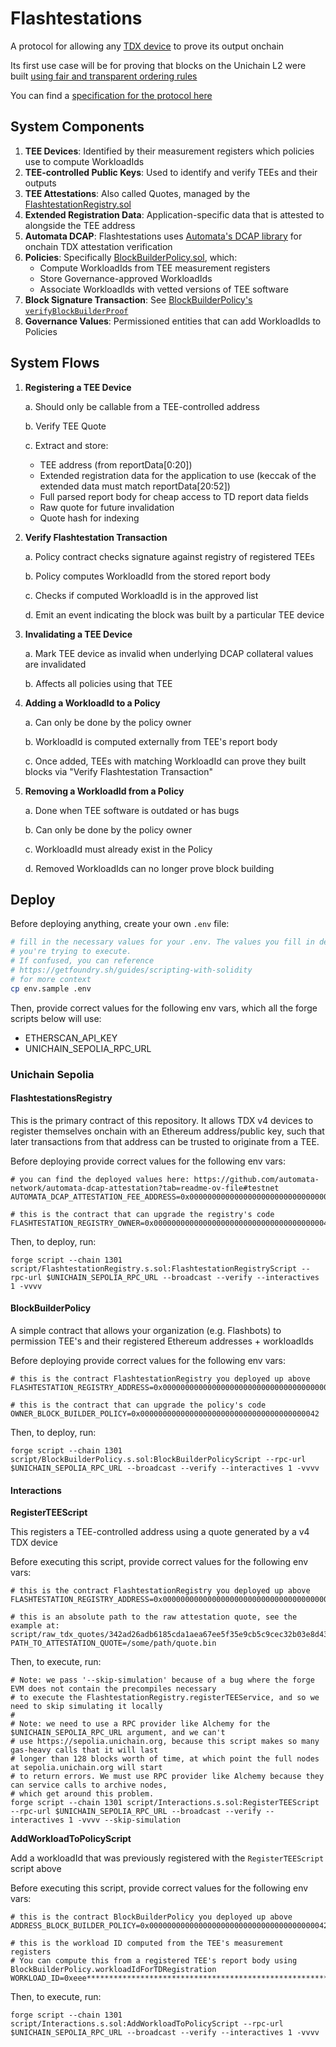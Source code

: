 # Flashtestations

A protocol for allowing any [TDX device](https://collective.flashbots.net/t/building-secure-ethereum-blocks-on-minimal-intel-tdx-confidential-vms/3795) to prove its output onchain

Its first use case will be for proving that blocks on the Unichain L2 were built [using fair and transparent ordering rules](https://blog.uniswap.org/rollup-boost-is-live-on-unichain)

You can find a [specification for the protocol here](https://github.com/flashbots/rollup-boost/blob/main/specs/flashtestations.md)

## System Components

1. **TEE Devices**: Identified by their measurement registers which policies use to compute WorkloadIds
1. **TEE-controlled Public Keys**: Used to identify and verify TEEs and their outputs
1. **TEE Attestations**: Also called Quotes, managed by the [FlashtestationRegistry.sol](src/FlashtestationRegistry.sol)
1. **Extended Registration Data**: Application-specific data that is attested to alongside the TEE address
1. **Automata DCAP**: Flashtestations uses [Automata's DCAP library](https://github.com/automata-network/automata-dcap-attestation) for onchain TDX attestation verification
1. **Policies**: Specifically [BlockBuilderPolicy.sol](src/BlockBuilderPolicy.sol), which:
   - Compute WorkloadIds from TEE measurement registers
   - Store Governance-approved WorkloadIds
   - Associate WorkloadIds with vetted versions of TEE software
1. **Block Signature Transaction**: See [BlockBuilderPolicy's `verifyBlockBuilderProof`](src/BlockBuilderPolicy.sol)
1. **Governance Values**: Permissioned entities that can add WorkloadIds to Policies

## System Flows

1. **Registering a TEE Device**

   a. Should only be callable from a TEE-controlled address

   b. Verify TEE Quote

   c. Extract and store:
      - TEE address (from reportData[0:20])
      - Extended registration data for the application to use (keccak of the extended data must match reportData[20:52])
      - Full parsed report body for cheap access to TD report data fields
      - Raw quote for future invalidation
      - Quote hash for indexing

1. **Verify Flashtestation Transaction**

   a. Policy contract checks signature against registry of registered TEEs

   b. Policy computes WorkloadId from the stored report body

   c. Checks if computed WorkloadId is in the approved list

   d. Emit an event indicating the block was built by a particular TEE device

1. **Invalidating a TEE Device**

   a. Mark TEE device as invalid when underlying DCAP collateral values are invalidated

   b. Affects all policies using that TEE

1. **Adding a WorkloadId to a Policy**

   a. Can only be done by the policy owner

   b. WorkloadId is computed externally from TEE's report body

   c. Once added, TEEs with matching WorkloadId can prove they built blocks via "Verify Flashtestation Transaction"

1. **Removing a WorkloadId from a Policy**

   a. Done when TEE software is outdated or has bugs

   b. Can only be done by the policy owner

   c. WorkloadId must already exist in the Policy

   d. Removed WorkloadIds can no longer prove block building

## Deploy

Before deploying anything, create your own `.env` file:

```bash
# fill in the necessary values for your .env. The values you fill in depend on the script that
# you're trying to execute.
# If confused, you can reference
# https://getfoundry.sh/guides/scripting-with-solidity
# for more context
cp env.sample .env
```

Then, provide correct values for the following env vars, which all the forge scripts below will use:

- ETHERSCAN_API_KEY
- UNICHAIN_SEPOLIA_RPC_URL

### Unichain Sepolia

#### FlashtestationsRegistry

This is the primary contract of this repository. It allows TDX v4 devices to register themselves onchain with an Ethereum address/public key, such that later transactions from that address can be trusted to originate from a TEE.

Before deploying provide correct values for the following env vars:

```
# you can find the deployed values here: https://github.com/automata-network/automata-dcap-attestation?tab=readme-ov-file#testnet
AUTOMATA_DCAP_ATTESTATION_FEE_ADDRESS=0x0000000000000000000000000000000000000042

# this is the contract that can upgrade the registry's code
FLASHTESTATION_REGISTRY_OWNER=0x0000000000000000000000000000000000000042
```

Then, to deploy, run:

```
forge script --chain 1301 script/FlashtestationRegistry.s.sol:FlashtestationRegistryScript --rpc-url $UNICHAIN_SEPOLIA_RPC_URL --broadcast --verify --interactives 1 -vvvv
```

#### BlockBuilderPolicy

A simple contract that allows your organization (e.g. Flashbots) to permission TEE's and their registered Ethereum addresses + workloadIds

Before deploying provide correct values for the following env vars:

```
# this is the contract FlashtestationRegistry you deployed up above
FLASHTESTATION_REGISTRY_ADDRESS=0x0000000000000000000000000000000000000042

# this is the contract that can upgrade the policy's code
OWNER_BLOCK_BUILDER_POLICY=0x0000000000000000000000000000000000000042
```

Then, to deploy, run:

```
forge script --chain 1301 script/BlockBuilderPolicy.s.sol:BlockBuilderPolicyScript --rpc-url $UNICHAIN_SEPOLIA_RPC_URL --broadcast --verify --interactives 1 -vvvv
```

#### Interactions

**RegisterTEEScript**

This registers a TEE-controlled address using a quote generated by a v4 TDX device

Before executing this script, provide correct values for the following env vars:

```
# this is the contract FlashtestationRegistry you deployed up above
FLASHTESTATION_REGISTRY_ADDRESS=0x0000000000000000000000000000000000000042

# this is an absolute path to the raw attestation quote, see the example at: script/raw_tdx_quotes/342ad26adb6185cda1aea67ee5f35e9cb5c9cec32b03e8d4382492ca35d53331e906b20edbe46d9337b7b2b2248c633cc2a3aeb3a0ce480dd22b5950860c8a2c
PATH_TO_ATTESTATION_QUOTE=/some/path/quote.bin
```

Then, to execute, run:

```
# Note: we pass '--skip-simulation' because of a bug where the forge EVM does not contain the precompiles necessary
# to execute the FlashtestationRegistry.registerTEEService, and so we need to skip simulating it locally
#
# Note: we need to use a RPC provider like Alchemy for the $UNICHAIN_SEPOLIA_RPC_URL argument, and we can't
# use https://sepolia.unichain.org, because this script makes so many gas-heavy calls that it will last
# longer than 128 blocks worth of time, at which point the full nodes at sepolia.unichain.org will start
# to return errors. We must use RPC provider like Alchemy because they can service calls to archive nodes,
# which get around this problem.
forge script --chain 1301 script/Interactions.s.sol:RegisterTEEScript --rpc-url $UNICHAIN_SEPOLIA_RPC_URL --broadcast --verify --interactives 1 -vvvv --skip-simulation
```

**AddWorkloadToPolicyScript**

Add a workloadId that was previously registered with the `RegisterTEEScript` script above

Before executing this script, provide correct values for the following env vars:

```
# this is the contract BlockBuilderPolicy you deployed up above
ADDRESS_BLOCK_BUILDER_POLICY=0x0000000000000000000000000000000000000042

# this is the workload ID computed from the TEE's measurement registers
# You can compute this from a registered TEE's report body using BlockBuilderPolicy.workloadIdForTDRegistration
WORKLOAD_ID=0xeee********************************************************9164e
```

Then, to execute, run:

```
forge script --chain 1301 script/Interactions.s.sol:AddWorkloadToPolicyScript --rpc-url $UNICHAIN_SEPOLIA_RPC_URL --broadcast --verify --interactives 1 -vvvv
```
